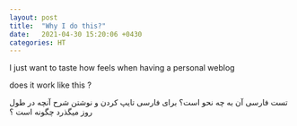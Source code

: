 ```yaml
---
layout: post
title:  "Why I do this?"
date:   2021-04-30 15:20:06 +0430
categories: HT
---
```

I just want to taste how feels when having a personal weblog 

does it work like this ?

تست فارسی آن به چه نحو است؟ 
برای فارسی تایپ کردن و نوشتن شرح آنچه در طول روز میگذرد چگونه است ؟
